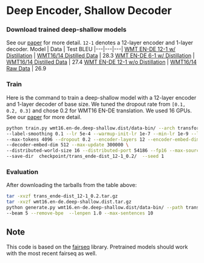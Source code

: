 # Deep Encoder, Shallow Decoder

### Download trained deep-shallow models
See our [paper](https://arxiv.org/abs/2006.10369) for more detail. `12-1` denotes a 12-layer encoder and 1-layer decoder.
Model | Data | Test BLEU
|---|---|---|
 [WMT EN-DE 12-1 w/ Distillation](https://drive.google.com/uc?id=1x_G2cjvM1nW5hjAB8-vWxRqtQTlmIaQU) | [WMT16/14 Distilled Data](https://drive.google.com/uc?id=1mNufoynJ9-Zy1kJh2TA_lHm2squji0i9) | 28.3
 [WMT EN-DE 6-1 w/ Distillation](https://drive.google.com/uc?id=1oA2aqZlVNj5FarxBlNXEHpBS4lRetTzU) | [WMT16/14 Distilled Data](https://drive.google.com/uc?id=1mNufoynJ9-Zy1kJh2TA_lHm2squji0i9) | 27.4
 [WMT EN-DE 12-1 w/o Distillation](https://drive.google.com/uc?id=1Wup2D318QYBFPW_NKI1mfP_hXOfmUI9r) | [WMT16/14 Raw Data](https://drive.google.com/uc?id=1iO7um-HWoNoRKDtw27YUSgyeubn9uXqj) | 26.9


### Train
Here is the command to train a deep-shallow model with a 12-layer encoder and 1-layer decoder of base size. We tuned the dropout rate from `[0.1, 0.2, 0.3]` and chose 0.2 for WMT16 EN-DE translation. We used 16 GPUs. See our [paper](https://arxiv.org/abs/2006.10369) for more detail.

```bash
python train.py wmt16.en-de.deep-shallow.dist/data-bin/ --arch transformer --share-all-embeddings --criterion label_smoothed_cross_entropy \
--label-smoothing 0.1 --lr 5e-4 --warmup-init-lr 1e-7 --min-lr 1e-9 --lr-scheduler inverse_sqrt --warmup-updates 4000 --optimizer adam --adam-betas '(0.9, 0.98)' \
--max-tokens 4096 --dropout 0.2 --encoder-layers 12 --encoder-embed-dim 512 --decoder-layers 1 \
--decoder-embed-dim 512 --max-update 300000 \
--distributed-world-size 16 --distributed-port 54186 --fp16 --max-source-positions 10000 --max-target-positions 10000 \
--save-dir  checkpoint/trans_ende-dist_12-1_0.2/  --seed 1
```

### Evaluation

After downloading the tarballs from the table above:

```bash
tar -xvzf trans_ende-dist_12-1_0.2.tar.gz
tar -xvzf wmt16.en-de.deep-shallow.dist.tar.gz
python generate.py wmt16.en-de.deep-shallow.dist/data-bin/ --path trans_ende-dist_12-1_0.2/checkpoint_best.pt \
--beam 5 --remove-bpe  --lenpen 1.0 --max-sentences 10
```

## Note
This code is based on the [fairseq](https://github.com/pytorch/fairseq/) library. Pretrained models should work with the most recent fairseq as well.

